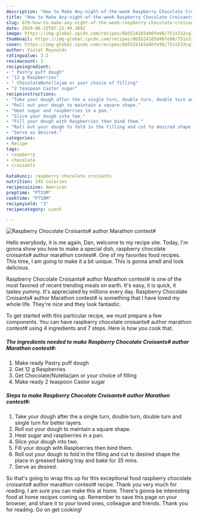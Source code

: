 ```yaml
---
description: "How to Make Any-night-of-the-week Raspberry Chocolate Croisants# author Marathon contest#"
title: "How to Make Any-night-of-the-week Raspberry Chocolate Croisants# author Marathon contest#"
slug: 679-how-to-make-any-night-of-the-week-raspberry-chocolate-croisants-author-marathon-contest
date: 2020-06-15T07:21:49.309Z
image: https://img-global.cpcdn.com/recipes/6b5524165d46fe98/751x532cq70/raspberry-chocolate-croisants-author-marathon-contest-recipe-main-photo.jpg
thumbnail: https://img-global.cpcdn.com/recipes/6b5524165d46fe98/751x532cq70/raspberry-chocolate-croisants-author-marathon-contest-recipe-main-photo.jpg
cover: https://img-global.cpcdn.com/recipes/6b5524165d46fe98/751x532cq70/raspberry-chocolate-croisants-author-marathon-contest-recipe-main-photo.jpg
author: Violet Reynolds
ratingvalue: 3.2
reviewcount: 3
recipeingredient:
- " Pastry puff dough"
- "12 g Raspberries"
- " ChocolateNutellajam or your choice of filling"
- "2 teaspoon Castor sugar"
recipeinstructions:
- "Take your dough after the a single turn, double turn, double turn and single turn for better layers."
- "Roll out your dough to maintain a square shape."
- "Heat sugar and raspberries in a pan."
- "Slice your dough into two."
- "Fill your dough with Raspberries then bind them."
- "Roll out your dough to fold in the filling and cut to desired shape the place in greased baking tray and bake for 35 mins."
- "Serve as desired."
categories:
- Recipe
tags:
- raspberry
- chocolate
- croisants

katakunci: raspberry chocolate croisants 
nutrition: 245 calories
recipecuisine: American
preptime: "PT33M"
cooktime: "PT50M"
recipeyield: "3"
recipecategory: Lunch

---
```



![Raspberry Chocolate Croisants# author Marathon contest#](https://img-global.cpcdn.com/recipes/6b5524165d46fe98/751x532cq70/raspberry-chocolate-croisants-author-marathon-contest-recipe-main-photo.jpg)

Hello everybody, it is me again, Dan, welcome to my recipe site. Today, I'm gonna show you how to make a special dish, raspberry chocolate croisants# author marathon contest#. One of my favorites food recipes. This time, I am going to make it a bit unique. This is gonna smell and look delicious.



Raspberry Chocolate Croisants# author Marathon contest# is one of the most favored of recent trending meals on earth. It's easy, it is quick, it tastes yummy. It's appreciated by millions every day. Raspberry Chocolate Croisants# author Marathon contest# is something that I have loved my whole life. They're nice and they look fantastic.


To get started with this particular recipe, we must prepare a few components. You can have raspberry chocolate croisants# author marathon contest# using 4 ingredients and 7 steps. Here is how you cook that.

<!--inarticleads1-->

##### The ingredients needed to make Raspberry Chocolate Croisants# author Marathon contest#:

1. Make ready  Pastry puff dough
1. Get 12 g Raspberries
1. Get  Chocolate/Nutella/jam or your choice of filling
1. Make ready 2 teaspoon Castor sugar




<!--inarticleads2-->

##### Steps to make Raspberry Chocolate Croisants# author Marathon contest#:

1. Take your dough after the a single turn, double turn, double turn and single turn for better layers.
1. Roll out your dough to maintain a square shape.
1. Heat sugar and raspberries in a pan.
1. Slice your dough into two.
1. Fill your dough with Raspberries then bind them.
1. Roll out your dough to fold in the filling and cut to desired shape the place in greased baking tray and bake for 35 mins.
1. Serve as desired.




So that's going to wrap this up for this exceptional food raspberry chocolate croisants# author marathon contest# recipe. Thank you very much for reading. I am sure you can make this at home. There's gonna be interesting food at home recipes coming up. Remember to save this page on your browser, and share it to your loved ones, colleague and friends. Thank you for reading. Go on get cooking!
